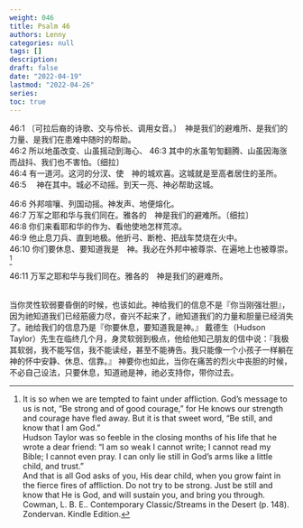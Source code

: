 ```yaml
---
weight: 046
title: Psalm 46
authors: Lenny
categories: null
tags: []
description: 
draft: false
date: "2022-04-19"
lastmod: "2022-04-26"
series: 
toc: true
---
```




<!--more-->

46:1 〔可拉后裔的诗歌、交与伶长、调用女音。〕　神是我们的避难所、是我们的力量、是我们在患难中随时的帮助。  
46:2 所以地虽改变、山虽摇动到海心、
46:3 其中的水虽匉訇翻腾、山虽因海涨而战抖、我们也不害怕。〔细拉〕  
46:4 有一道河。这河的分汊、使　神的城欢喜。这城就是至高者居住的圣所。  
46:5 　神在其中。城必不动摇。到天一亮、神必帮助这城。  

46:6 外邦喧嚷、列国动摇。神发声、地便熔化。  
46:7 万军之耶和华与我们同在。雅各的　神是我们的避难所。〔细拉〕  
46:8 你们来看耶和华的作为、看他使地怎样荒凉。  
46:9 他止息刀兵、直到地极。他折弓、断枪、把战车焚烧在火中。  
46:10 你们要休息、要知道我是　神。我必在外邦中被尊崇、在遍地上也被尊崇。[^1]  

46:11 万军之耶和华与我们同在。雅各的　神是我们的避难所。  

[^1]: It is so when we are tempted to faint under affliction. God’s message to us is not, “Be strong and of good courage,” for He knows our strength and courage have fled away. But it is that sweet word, “Be still, and know that I am God.”   
Hudson Taylor was so feeble in the closing months of his life that he wrote a dear friend: “I am so weak I cannot write; I cannot read my Bible; I cannot even pray. I can only lie still in God’s arms like a little child, and trust.”  
And that is all God asks of you, His dear child, when you grow faint in the fierce fires of affliction. Do not try to be strong. Just be still and know that He is God, and will sustain you, and bring you through.  
Cowman, L. B. E.. Contemporary Classic/Streams in the Desert (p. 148). Zondervan. Kindle Edition.   
<br />  
当你灵性软弱要昏倒的时候，也该如此。神给我们的信息不是『你当刚强壮胆』，因为祂知道我们已经筋疲力尽，奋兴不起来了，祂知道我们的力量和胆量已经消失了。祂给我们的信息乃是『你要休息，要知道我是神。』  
戴德生（Hudson Taylor）先生在临终几个月，身灵软弱到极点，他给他知己朋友的信中说：『我极其软弱，我不能写信，我不能读经，甚至不能祷告。我只能像一个小孩子一样躺在神的怀中安静、休息、信靠。』  
神要你也如此，当你在痛苦的烈火中丧胆的时候，不必自己设法，只要休息，知道祂是神，祂必支持你，带你过去。 
